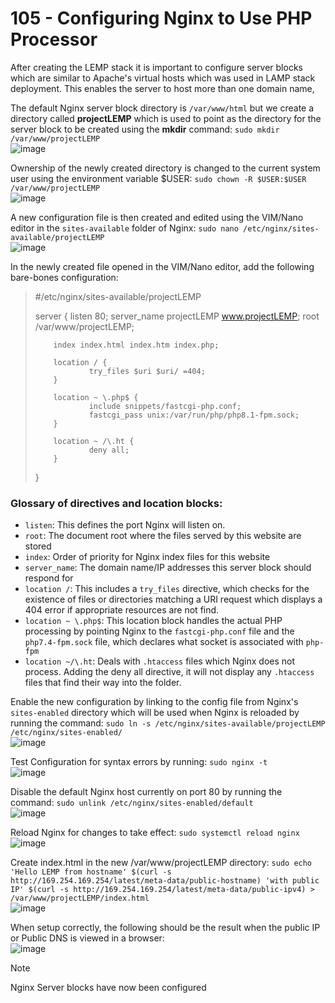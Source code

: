# 105 - Configuring Nginx to Use PHP Processor
After creating the LEMP stack it is important to configure server blocks which are similar to Apache's virtual hosts which was used in LAMP stack deployment.
This enables the server to host more than one domain name,

The default Nginx server block directory is ```/var/www/html``` but we create a directory called **projectLEMP** which is used to point as the directory for the server block to be created using the **mkdir** command: ```sudo mkdir /var/www/projectLEMP```  
![image](https://github.com/gideonsngo/DevOpsTraining/assets/74353147/a670f0aa-d174-47d2-83cc-ca960eed0a9a)

Ownership of the newly created directory is changed to the current system user using the environment variable $USER: ```sudo chown -R $USER:$USER /var/www/projectLEMP```  
![image](https://github.com/gideonsngo/DevOpsTraining/assets/74353147/8699fed9-90f8-49c5-8b17-e4d6cba46c58)

A new configuration file is then created and edited using the VIM/Nano editor in the ```sites-available``` folder of Nginx: ```sudo nano /etc/nginx/sites-available/projectLEMP```  
![image](https://github.com/gideonsngo/DevOpsTraining/assets/74353147/f7907b68-aca8-495e-bb81-ce43b4696b22)


In the newly created file opened in the VIM/Nano editor, add the following bare-bones configuration:
> #/etc/nginx/sites-available/projectLEMP
> 
> server {
>         listen 80;
>         server_name projectLEMP www.projectLEMP;
>         root /var/www/projectLEMP;
> 
>         index index.html index.htm index.php;
> 
>         location / {
>                 try_files $uri $uri/ =404;
>         }
> 
>         location ~ \.php$ {
>                 include snippets/fastcgi-php.conf;
>                 fastcgi_pass unix:/var/run/php/php8.1-fpm.sock;
>         }
> 
>         location ~ /\.ht {
>                 deny all;
>         }
> 
> }

### Glossary of directives and location blocks:  
 - ```listen```: This defines the port Nginx will listen on.   
 - ```root```: The document root where the files served by this website are stored
 - ```index```: Order of priority for Nginx index files for this website   
 - ```server_name```: The domain name/IP addresses this server block should respond for 
 - ```location /```: This includes a ```try_files``` directive, which checks for the existence of files or directories matching a URI request which displays a 404 error if appropriate resources are not find.   
 - ```location ~ \.php$```: This location block handles the actual PHP processing by pointing Nginx to the ```fastcgi-php.conf``` file and the ```php7.4-fpm.sock``` file, which declares what socket is associated with ```php-fpm``` 
 - ```location ~/\.ht```: Deals with ```.htaccess``` files which Nginx does not process. Adding the deny all directive, it will not display any ```.htaccess``` files that find their way into the folder.

Enable the new configuration by linking to the config file from Nginx's ```sites-enabled``` directory which will be used when Nginx is reloaded by running the command: ```sudo ln -s /etc/nginx/sites-available/projectLEMP /etc/nginx/sites-enabled/```  
![image](https://github.com/gideonsngo/DevOpsTraining/assets/74353147/a2580201-d627-4040-8f28-cfab80f4b13d)

Test Configuration  for syntax errors by running: ```sudo nginx -t```  
![image](https://github.com/gideonsngo/DevOpsTraining/assets/74353147/09173f98-3dc3-423a-b20d-6a9db918aaa8)

Disable the default Nginx host currently on port 80 by running the command: ```sudo unlink /etc/nginx/sites-enabled/default```  
![image](https://github.com/gideonsngo/DevOpsTraining/assets/74353147/25149ff0-ead1-4cc5-a059-854b40c3aa6c)

Reload Nginx for changes to take effect: ```sudo systemctl reload nginx```
![image](https://github.com/gideonsngo/DevOpsTraining/assets/74353147/52aac632-0194-4fc8-8666-7224454057f7)

Create index.html in the new /var/www/projectLEMP directory: ```sudo echo 'Hello LEMP from hostname' $(curl -s http://169.254.169.254/latest/meta-data/public-hostname) 'with public IP' $(curl -s http://169.254.169.254/latest/meta-data/public-ipv4) > /var/www/projectLEMP/index.html```  
![image](https://github.com/gideonsngo/DevOpsTraining/assets/74353147/c3a6c7d6-ddcd-4d7d-958d-6af1370e7cc2)

When setup correctly, the following should be the result when the public IP or Public DNS is viewed in a browser:  
![image](https://github.com/gideonsngo/DevOpsTraining/assets/74353147/6d5cc91b-e73f-400f-a863-e58a7afe7352)


> [!NOTE]
> Nginx Server blocks have now been configured
